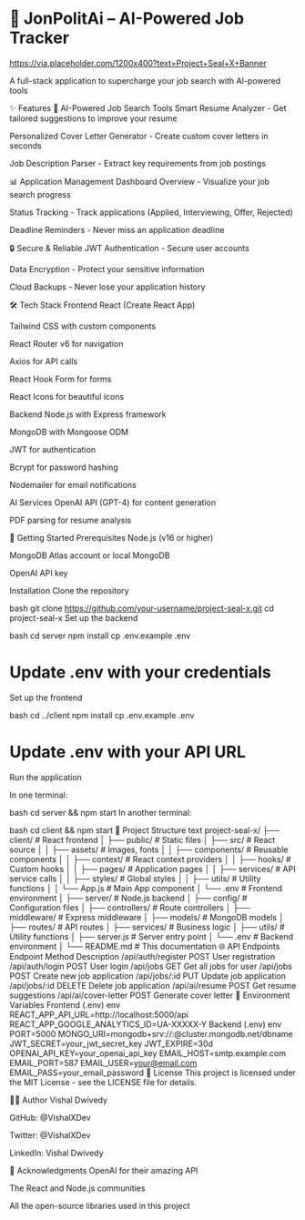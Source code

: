 # 🧠 JonPolitAi – AI-Powered Job Tracker

https://via.placeholder.com/1200x400?text=Project+Seal+X+Banner

A full-stack application to supercharge your job search with AI-powered tools

✨ Features
🧠 AI-Powered Job Search Tools
Smart Resume Analyzer - Get tailored suggestions to improve your resume

Personalized Cover Letter Generator - Create custom cover letters in seconds

Job Description Parser - Extract key requirements from job postings

📊 Application Management
Dashboard Overview - Visualize your job search progress

Status Tracking - Track applications (Applied, Interviewing, Offer, Rejected)

Deadline Reminders - Never miss an application deadline

🔒 Secure & Reliable
JWT Authentication - Secure user accounts

Data Encryption - Protect your sensitive information

Cloud Backups - Never lose your application history

🛠 Tech Stack
Frontend
React (Create React App)

Tailwind CSS with custom components

React Router v6 for navigation

Axios for API calls

React Hook Form for forms

React Icons for beautiful icons

Backend
Node.js with Express framework

MongoDB with Mongoose ODM

JWT for authentication

Bcrypt for password hashing

Nodemailer for email notifications

AI Services
OpenAI API (GPT-4) for content generation

PDF parsing for resume analysis

🚀 Getting Started
Prerequisites
Node.js (v16 or higher)

MongoDB Atlas account or local MongoDB

OpenAI API key

Installation
Clone the repository

bash
git clone https://github.com/your-username/project-seal-x.git
cd project-seal-x
Set up the backend

bash
cd server
npm install
cp .env.example .env

# Update .env with your credentials

Set up the frontend

bash
cd ../client
npm install
cp .env.example .env

# Update .env with your API URL

Run the application

In one terminal:

bash
cd server && npm start
In another terminal:

bash
cd client && npm start
📂 Project Structure
text
project-seal-x/
├── client/ # React frontend
│ ├── public/ # Static files
│ ├── src/ # React source
│ │ ├── assets/ # Images, fonts
│ │ ├── components/ # Reusable components
│ │ ├── context/ # React context providers
│ │ ├── hooks/ # Custom hooks
│ │ ├── pages/ # Application pages
│ │ ├── services/ # API service calls
│ │ ├── styles/ # Global styles
│ │ ├── utils/ # Utility functions
│ │ └── App.js # Main App component
│ └── .env # Frontend environment
│
├── server/ # Node.js backend
│ ├── config/ # Configuration files
│ ├── controllers/ # Route controllers
│ ├── middleware/ # Express middleware
│ ├── models/ # MongoDB models
│ ├── routes/ # API routes
│ ├── services/ # Business logic
│ ├── utils/ # Utility functions
│ ├── server.js # Server entry point
│ └── .env # Backend environment
│
└── README.md # This documentation
🌐 API Endpoints
Endpoint Method Description
/api/auth/register POST User registration
/api/auth/login POST User login
/api/jobs GET Get all jobs for user
/api/jobs POST Create new job application
/api/jobs/:id PUT Update job application
/api/jobs/:id DELETE Delete job application
/api/ai/resume POST Get resume suggestions
/api/ai/cover-letter POST Generate cover letter
📝 Environment Variables
Frontend (.env)
env
REACT_APP_API_URL=http://localhost:5000/api
REACT_APP_GOOGLE_ANALYTICS_ID=UA-XXXXX-Y
Backend (.env)
env
PORT=5000
MONGO_URI=mongodb+srv://<username>:<password>@cluster.mongodb.net/dbname
JWT_SECRET=your_jwt_secret_key
JWT_EXPIRE=30d
OPENAI_API_KEY=your_openai_api_key
EMAIL_HOST=smtp.example.com
EMAIL_PORT=587
EMAIL_USER=your@email.com
EMAIL_PASS=your_email_password
📜 License
This project is licensed under the MIT License - see the LICENSE file for details.

👨‍💻 Author
Vishal Dwivedy

GitHub: @VishalXDev

Twitter: @VishalXDev

LinkedIn: Vishal Dwivedy

🙏 Acknowledgments
OpenAI for their amazing API

The React and Node.js communities

All the open-source libraries used in this project
